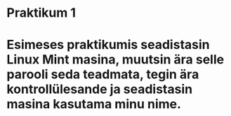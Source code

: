 # Praktikum 1
# Esimeses praktikumis seadistasin Linux Mint masina, muutsin ära selle parooli seda teadmata, tegin ära kontrollülesande ja seadistasin masina kasutama minu nime.
